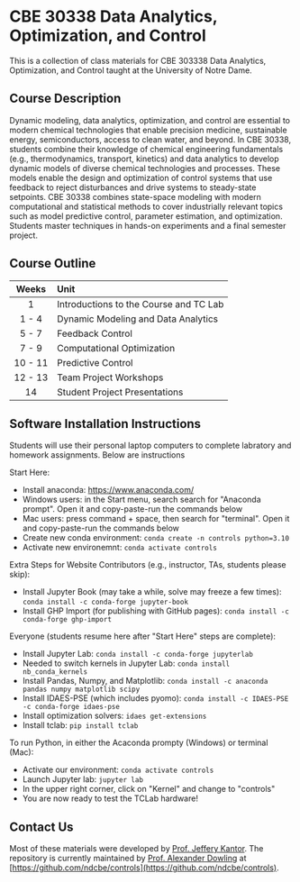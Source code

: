 # CBE 30338 Data Analytics, Optimization, and Control

This is a collection of class materials for CBE 303338 Data Analytics, Optimization, and Control taught at the University of Notre Dame. 

## Course Description

Dynamic modeling, data analytics, optimization, and control are essential to modern chemical technologies that enable precision medicine, sustainable energy, semiconductors, access to clean water, and beyond. In CBE 30338, students combine their knowledge of chemical engineering fundamentals (e.g., thermodynamics, transport, kinetics) and data analytics to develop dynamic models of diverse chemical technologies and processes. These models enable the design and optimization of control systems that use feedback to reject disturbances and drive systems to steady-state setpoints. CBE 30338 combines state-space modeling with modern computational and statistical methods to cover industrially relevant topics such as model predictive control, parameter estimation, and optimization. Students master techniques in hands-on experiments and a final semester project.

## Course Outline

| Weeks | Unit |
| :--: | :-- |
| 1 | Introductions to the Course and TC Lab |
| 1 - 4 | Dynamic Modeling and Data Analytics |
| 5 - 7 | Feedback Control |
| 7 - 9 | Computational Optimization |
| 10 - 11 | Predictive Control |
| 12 - 13 | Team Project Workshops |
| 14 | Student Project Presentations |

## Software Installation Instructions

Students will use their personal laptop computers to complete labratory and homework assignments. Below are instructions 

Start Here:
* Install anaconda: https://www.anaconda.com/
* Windows users: in the Start menu, search search for "Anaconda prompt". Open it and copy-paste-run the commands below
* Mac users: press command + space, then search for "terminal". Open it and copy-paste-run the commands below
* Create new conda environment: `conda create -n controls python=3.10`
* Activate new environemnt: `conda activate controls`

Extra Steps for Website Contributors (e.g., instructor, TAs, students please skip):
* Install Jupyter Book (may take a while, solve may freeze a few times): `conda install -c conda-forge jupyter-book`
* Install GHP Import (for publishing with GitHub pages): `conda install -c conda-forge ghp-import`

Everyone (students resume here after "Start Here" steps are complete):
* Install Jupyter Lab: `conda install -c conda-forge jupyterlab`
* Needed to switch kernels in Jupyter Lab: `conda install nb_conda_kernels`
* Install Pandas, Numpy, and Matplotlib: `conda install -c anaconda pandas numpy matplotlib scipy`
* Install IDAES-PSE (which includes pyomo): `conda install -c IDAES-PSE -c conda-forge idaes-pse`
* Install optimization solvers: `idaes get-extensions`
* Install tclab: `pip install tclab`

To run Python, in either the Acaconda prompty (Windows) or terminal (Mac):
* Activate our environment: `conda activate controls`
* Launch Jupyter lab: `jupyter lab`
* In the upper right corner, click on "Kernel" and change to "controls"
* You are now ready to test the TCLab hardware!

## Contact Us

Most of these materials were developed by [Prof. Jeffery Kantor](https://news.nd.edu/news/in-memoriam-jeffrey-kantor-former-vice-president-associate-provost-and-dean/). The repository is currently maintained by [Prof. Alexander Dowling](https://dowlinglab.nd.edu/) at [https://github.com/ndcbe/controls](https://github.com/ndcbe/controls).
